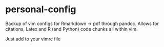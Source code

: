 # personal-config

Backup of vim configs for Rmarkdown -> pdf through pandoc. Allows for citations, Latex and R (and Python) code chunks all within vim. 

Just add to your vimrc file 
